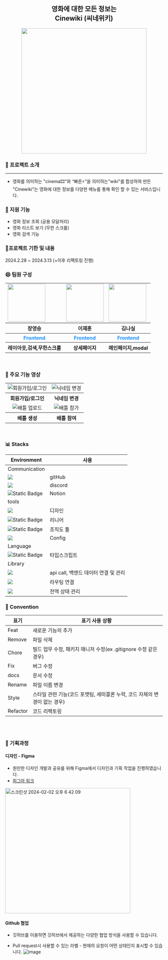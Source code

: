 <div align="center">

## 영화에 대한 모든 정보는 <br/> Cinewiki (씨네위키)

<img src="https://github.com/nasilKiM/nasilKiM/assets/117559842/d665b774-4799-4967-ad78-920d12876836" width="400px"/>

</div>

### 💫 프로젝트 소개

---

- 영화를 의미하는 "cinema🎞️"와 “빠른⚡”을 의미하는"wiki"를 합성하여 만든 "Cinewiki"는 영화에 대한 정보를 다양한 메뉴를 통해 확인 할 수 있는 서비스입니다.

### 📝 지원 기능

- 영화 정보 조회 (공용 모달처리)
- 영화 리스트 보기 (무한 스크롤)
- 영화 검색 기능

### 📅프로젝트 기한 및 내용

2024.2.28 ~ 2024.3.13 (+이후 리팩토링 진행)

### 😄 팀원 구성

<div align="center">
    <table style="margin-left: auto; margin-right: auto;">
      <tr>
        <td>
            <a href="https://github.com/YoungSeungJang">
        <img src="https://github.com/Frontend-ALPS-community/.github/assets/50819030/6e06bc2c-5870-4ee7-89d5-d786f5695661" width="120px" height="120px"/>
      </a>
        </td>
        <td>
              <a href="https://github.com/JaeHoonKOR">
        <img src="https://github.com/Frontend-ALPS-community/.github/assets/117559842/e1f0d23a-ae45-4e77-a846-20eaad2fbf48" width="120px" height="120px"/>
      </a> 
        </td>
        <td>
         <a href="https://github.com/nasilKiM">
        <img src="https://github.com/Frontend-ALPS-community/.github/assets/117559842/e07e8b17-d51f-4e43-a9fe-dba8d80cf199" width="120px" height="120px"/>
      </a>  
        </td>
      </tr>
      <tr>
        <th>장영승</th>
        <th>이재훈</th>
        <th>김나실</th>
      </tr>
      <tr>
        <th style="color:dodgerblue">Frontend</th>
        <th style="color:dodgerblue">Frontend</th>
        <th style="color:dodgerblue">Frontend</th>
      </tr>
 <tr>
        <th>레이아웃,검색,무한스크롤</th>
        <th>상세페이지</th>
        <th>메인페이지,modal</th>
      </tr>
    </table>
</div>

<br/>

### 🎥 주요 기능 영상

<table style="text-align: center">
  <tr>
    <td>
      <img src="https://github.com/MOBI-BattleTalk/BattleTalk/assets/125418818/08b6d4e1-6bba-4c35-840f-02fe7f7d3a24" alt="회원가입/로그인" />
    </td>
    <td>
      <img src="https://github.com/MOBI-BattleTalk/BattleTalk/assets/125418818/c0f982b7-218e-4e8b-8103-17f545a3efe2" alt="닉네임 변경" />
    </td>
  </tr>
   <tr>
    <th>
      회원가입/로그인
    </th>
    <th>
      닉네임 변경
    </th>
  </tr>
 <tr>
    <td>
      <img src="https://github.com/MOBI-BattleTalk/BattleTalk/assets/125418818/3a1c281d-acf5-445e-9fa7-e3e97400fdfa" alt="배틀 업로드" />
    </td>
    <td>
      <img src="https://github.com/MOBI-BattleTalk/BattleTalk/assets/125418818/7e6fd565-bd1f-4768-97ee-45b84908d991" alt="배틀 참가" />
    </td>
  </tr>
   </tr>
   <tr>
    <th>
      배틀 생성
    </th>
    <th>
      배틀 참여
    </th>
  </tr>
</table>

<br/>

### 📊 Stacks

| Environment                                                                                                       | 사용                                 |
| ----------------------------------------------------------------------------------------------------------------- | ------------------------------------ |
| Communication                                                                                                     |                                      |
| <img src="https://img.shields.io/badge/GitHub-000000?style=flat-square&logo=github&logoColor=white">              | gitHub                               |
| <img src="https://img.shields.io/badge/discord-5865F2?style=flat-square&logo=discord&logoColor=white">            | discord                              |
| ![Static Badge](https://img.shields.io/badge/Notion%20-%20lightgrey)                                              | Notion                               |
| tools                                                                                                             |                                      |
| <img src="https://img.shields.io/badge/figma-F24E1E?style=flat-square&logo=figma&logoColor=white">                | 디자인                               |
| ![Static Badge](https://img.shields.io/badge/Linear%20-%20darkblue)                                               | 리니어                               |
| ![Static Badge](https://img.shields.io/badge/draw.io%20-%20orange)                                                | 조직도 툴                            |
| <img src="https://img.shields.io/badge/NPM-CB3837?style=flat-square&logo=npm&logoColor=white">                    | Config                               |
| Language                                                                                                          |                                      |
| ![Static Badge](https://img.shields.io/badge/TypeScript-skyblue)                                                  | 타입스크립트                         |
| Library                                                                                                           |                                      |
| <img src="https://img.shields.io/badge/React%20Query-FF4154?style=flat-square&logo=reactquery&logoColor=white">   | api call, 백엔드 데이터 연결 및 관리 |
| <img src="https://img.shields.io/badge/React%20Router-CA4245?style=flat-square&logo=reactrouter&logoColor=white"> | 라우팅 연결                          |
| <img src="https://img.shields.io/badge/Recoil-blue">                                                              | 전역 상태 관리                       |

### 📝 Convention

| 표기     | 표기 사용 상황                                                             |
| -------- | -------------------------------------------------------------------------- |
| Feat     | 새로운 기능의 추가                                                         |
| Remove   | 파일 삭제                                                                  |
| Chore    | 빌드 업무 수정, 패키지 매니저 수정(ex .gitignore 수정 같은 경우)           |
| Fix      | 버그 수정                                                                  |
| docs     | 문서 수정                                                                  |
| Rename   | 파일 이름 변경                                                             |
| Style    | 스타일 관련 기능(코드 포맷팅, 세미콜론 누락, 코드 자체의 변경이 없는 경우) |
| Refactor | 코드 리펙토링                                                              |

<br/><br/>

### 📌 기획과정

#### 디자인 - Figma

- 원만한 디자인 개발과 공유를 위해 Figma에서 디자인과 기획 작업을 진행하였습니다.
- <a href="https://www.figma.com/file/PVshVh0YCiJQflgeEhQYfP/BattleTalk?type=design&node-id=0-1&mode=design&t=ft7NYid10lnXTmWD-0">피그마 링크</a>

<img width="400px" alt="스크린샷 2024-02-02 오후 6 42 09" src="https://github.com/MOBI-BattleTalk/BattleTalk/assets/125418818/4f472221-489d-4238-9c19-9bcec2b1e967">

#### Github 협업

- 깃허브를 이용하면 깃허브에서 제공하는 다양한 협업 방식을 사용할 수 있습니다.
- Pull request시 사용할 수 있는 라벨 - 현재의 요청이 어떤 상태인지 표시할 수 있습니다.
  ![image](https://github.com/MOBI-BattleTalk/BattleTalk/assets/110034416/4e1608b2-4357-4397-99e9-804536944d0b)

  <br />
